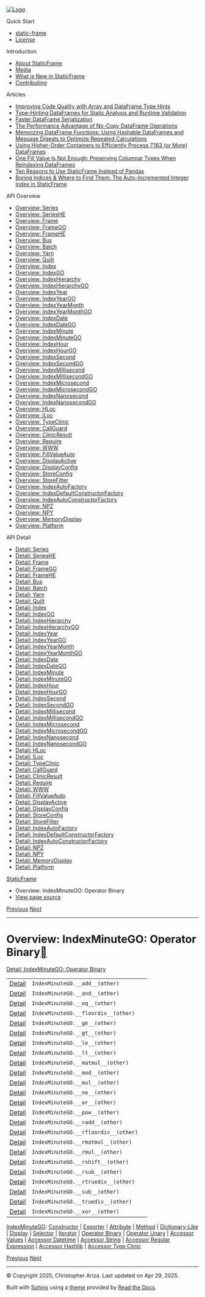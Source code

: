 [![Logo](../_static/sf-logo-web_icon-small.png)](../index.md)

Quick Start

* [static-frame](../readme.md)
* [License](../license.md)

Introduction

* [About StaticFrame](../intro.md)
* [Media](../intro.md#media)
* [What is New in StaticFrame](../new.md)
* [Contributing](../contributing.md)

Articles

* [Improving Code Quality with Array and DataFrame Type Hints](../articles/guard.md)
* [Type-Hinting DataFrames for Static Analysis and Runtime Validation](../articles/ftyping.md)
* [Faster DataFrame Serialization](../articles/serialize.md)
* [The Performance Advantage of No-Copy DataFrame Operations](../articles/no_copy.md)
* [Memoizing DataFrame Functions: Using Hashable DataFrames and Message Digests to Optimize Repeated Calculations](../articles/hash.md)
* [Using Higher-Order Containers to Efficiently Process 7,163 (or More) DataFrames](../articles/uhoc.md)
* [One Fill Value Is Not Enough: Preserving Columnar Types When Reindexing DataFrames](../articles/fill_value.md)
* [Ten Reasons to Use StaticFrame Instead of Pandas](../articles/upgrade.md)
* [Boring Indices & Where to Find Them: The Auto-Incremented Integer Index in StaticFrame](../articles/aiii.md)

API Overview

* [Overview: Series](series.md)
* [Overview: SeriesHE](series_he.md)
* [Overview: Frame](frame.md)
* [Overview: FrameGO](frame_go.md)
* [Overview: FrameHE](frame_he.md)
* [Overview: Bus](bus.md)
* [Overview: Batch](batch.md)
* [Overview: Yarn](yarn.md)
* [Overview: Quilt](quilt.md)
* [Overview: Index](index.md)
* [Overview: IndexGO](index_go.md)
* [Overview: IndexHierarchy](index_hierarchy.md)
* [Overview: IndexHierarchyGO](index_hierarchy_go.md)
* [Overview: IndexYear](index_year.md)
* [Overview: IndexYearGO](index_year_go.md)
* [Overview: IndexYearMonth](index_year_month.md)
* [Overview: IndexYearMonthGO](index_year_month_go.md)
* [Overview: IndexDate](index_date.md)
* [Overview: IndexDateGO](index_date_go.md)
* [Overview: IndexMinute](index_minute.md)
* [Overview: IndexMinuteGO](index_minute_go.md)
* [Overview: IndexHour](index_hour.md)
* [Overview: IndexHourGO](index_hour_go.md)
* [Overview: IndexSecond](index_second.md)
* [Overview: IndexSecondGO](index_second_go.md)
* [Overview: IndexMillisecond](index_millisecond.md)
* [Overview: IndexMillisecondGO](index_millisecond_go.md)
* [Overview: IndexMicrosecond](index_microsecond.md)
* [Overview: IndexMicrosecondGO](index_microsecond_go.md)
* [Overview: IndexNanosecond](index_nanosecond.md)
* [Overview: IndexNanosecondGO](index_nanosecond_go.md)
* [Overview: HLoc](hloc.md)
* [Overview: ILoc](iloc.md)
* [Overview: TypeClinic](type_clinic.md)
* [Overview: CallGuard](call_guard.md)
* [Overview: ClinicResult](clinic_result.md)
* [Overview: Require](require.md)
* [Overview: WWW](www.md)
* [Overview: FillValueAuto](fill_value_auto.md)
* [Overview: DisplayActive](display_active.md)
* [Overview: DisplayConfig](display_config.md)
* [Overview: StoreConfig](store_config.md)
* [Overview: StoreFilter](store_filter.md)
* [Overview: IndexAutoFactory](index_auto_factory.md)
* [Overview: IndexDefaultConstructorFactory](index_default_constructor_factory.md)
* [Overview: IndexAutoConstructorFactory](index_auto_constructor_factory.md)
* [Overview: NPZ](npz.md)
* [Overview: NPY](npy.md)
* [Overview: MemoryDisplay](memory_display.md)
* [Overview: Platform](platform.md)

API Detail

* [Detail: Series](../api_detail/series.md)
* [Detail: SeriesHE](../api_detail/series_he.md)
* [Detail: Frame](../api_detail/frame.md)
* [Detail: FrameGO](../api_detail/frame_go.md)
* [Detail: FrameHE](../api_detail/frame_he.md)
* [Detail: Bus](../api_detail/bus.md)
* [Detail: Batch](../api_detail/batch.md)
* [Detail: Yarn](../api_detail/yarn.md)
* [Detail: Quilt](../api_detail/quilt.md)
* [Detail: Index](../api_detail/index.md)
* [Detail: IndexGO](../api_detail/index_go.md)
* [Detail: IndexHierarchy](../api_detail/index_hierarchy.md)
* [Detail: IndexHierarchyGO](../api_detail/index_hierarchy_go.md)
* [Detail: IndexYear](../api_detail/index_year.md)
* [Detail: IndexYearGO](../api_detail/index_year_go.md)
* [Detail: IndexYearMonth](../api_detail/index_year_month.md)
* [Detail: IndexYearMonthGO](../api_detail/index_year_month_go.md)
* [Detail: IndexDate](../api_detail/index_date.md)
* [Detail: IndexDateGO](../api_detail/index_date_go.md)
* [Detail: IndexMinute](../api_detail/index_minute.md)
* [Detail: IndexMinuteGO](../api_detail/index_minute_go.md)
* [Detail: IndexHour](../api_detail/index_hour.md)
* [Detail: IndexHourGO](../api_detail/index_hour_go.md)
* [Detail: IndexSecond](../api_detail/index_second.md)
* [Detail: IndexSecondGO](../api_detail/index_second_go.md)
* [Detail: IndexMillisecond](../api_detail/index_millisecond.md)
* [Detail: IndexMillisecondGO](../api_detail/index_millisecond_go.md)
* [Detail: IndexMicrosecond](../api_detail/index_microsecond.md)
* [Detail: IndexMicrosecondGO](../api_detail/index_microsecond_go.md)
* [Detail: IndexNanosecond](../api_detail/index_nanosecond.md)
* [Detail: IndexNanosecondGO](../api_detail/index_nanosecond_go.md)
* [Detail: HLoc](../api_detail/hloc.md)
* [Detail: ILoc](../api_detail/iloc.md)
* [Detail: TypeClinic](../api_detail/type_clinic.md)
* [Detail: CallGuard](../api_detail/call_guard.md)
* [Detail: ClinicResult](../api_detail/clinic_result.md)
* [Detail: Require](../api_detail/require.md)
* [Detail: WWW](../api_detail/www.md)
* [Detail: FillValueAuto](../api_detail/fill_value_auto.md)
* [Detail: DisplayActive](../api_detail/display_active.md)
* [Detail: DisplayConfig](../api_detail/display_config.md)
* [Detail: StoreConfig](../api_detail/store_config.md)
* [Detail: StoreFilter](../api_detail/store_filter.md)
* [Detail: IndexAutoFactory](../api_detail/index_auto_factory.md)
* [Detail: IndexDefaultConstructorFactory](../api_detail/index_default_constructor_factory.md)
* [Detail: IndexAutoConstructorFactory](../api_detail/index_auto_constructor_factory.md)
* [Detail: NPZ](../api_detail/npz.md)
* [Detail: NPY](../api_detail/npy.md)
* [Detail: MemoryDisplay](../api_detail/memory_display.md)
* [Detail: Platform](../api_detail/platform.md)

[StaticFrame](../index.md)

* Overview: IndexMinuteGO: Operator Binary
* [View page source](../_sources/api_overview/index_minute_go-operator_binary.rst.txt)

[Previous](index_minute_go-iterator.md "Overview: IndexMinuteGO: Iterator")
[Next](index_minute_go-operator_unary.md "Overview: IndexMinuteGO: Operator Unary")

---

# Overview: IndexMinuteGO: Operator Binary[](#overview-indexminutego-operator-binary "Link to this heading")

[Detail: IndexMinuteGO: Operator Binary](../api_detail/index_minute_go-operator_binary.md#api-detail-indexminutego-operator-binary)

|  |  |  |
| --- | --- | --- |
| [Detail](../api_detail/index_minute_go-operator_binary.md#api-sig-indexminutego-add) | `IndexMinuteGO.__add__(other)` |  |
| [Detail](../api_detail/index_minute_go-operator_binary.md#api-sig-indexminutego-and) | `IndexMinuteGO.__and__(other)` |  |
| [Detail](../api_detail/index_minute_go-operator_binary.md#api-sig-indexminutego-eq) | `IndexMinuteGO.__eq__(other)` |  |
| [Detail](../api_detail/index_minute_go-operator_binary.md#api-sig-indexminutego-floordiv) | `IndexMinuteGO.__floordiv__(other)` |  |
| [Detail](../api_detail/index_minute_go-operator_binary.md#api-sig-indexminutego-ge) | `IndexMinuteGO.__ge__(other)` |  |
| [Detail](../api_detail/index_minute_go-operator_binary.md#api-sig-indexminutego-gt) | `IndexMinuteGO.__gt__(other)` |  |
| [Detail](../api_detail/index_minute_go-operator_binary.md#api-sig-indexminutego-le) | `IndexMinuteGO.__le__(other)` |  |
| [Detail](../api_detail/index_minute_go-operator_binary.md#api-sig-indexminutego-lt) | `IndexMinuteGO.__lt__(other)` |  |
| [Detail](../api_detail/index_minute_go-operator_binary.md#api-sig-indexminutego-matmul) | `IndexMinuteGO.__matmul__(other)` |  |
| [Detail](../api_detail/index_minute_go-operator_binary.md#api-sig-indexminutego-mod) | `IndexMinuteGO.__mod__(other)` |  |
| [Detail](../api_detail/index_minute_go-operator_binary.md#api-sig-indexminutego-mul) | `IndexMinuteGO.__mul__(other)` |  |
| [Detail](../api_detail/index_minute_go-operator_binary.md#api-sig-indexminutego-ne) | `IndexMinuteGO.__ne__(other)` |  |
| [Detail](../api_detail/index_minute_go-operator_binary.md#api-sig-indexminutego-or) | `IndexMinuteGO.__or__(other)` |  |
| [Detail](../api_detail/index_minute_go-operator_binary.md#api-sig-indexminutego-pow) | `IndexMinuteGO.__pow__(other)` |  |
| [Detail](../api_detail/index_minute_go-operator_binary.md#api-sig-indexminutego-radd) | `IndexMinuteGO.__radd__(other)` |  |
| [Detail](../api_detail/index_minute_go-operator_binary.md#api-sig-indexminutego-rfloordiv) | `IndexMinuteGO.__rfloordiv__(other)` |  |
| [Detail](../api_detail/index_minute_go-operator_binary.md#api-sig-indexminutego-rmatmul) | `IndexMinuteGO.__rmatmul__(other)` |  |
| [Detail](../api_detail/index_minute_go-operator_binary.md#api-sig-indexminutego-rmul) | `IndexMinuteGO.__rmul__(other)` |  |
| [Detail](../api_detail/index_minute_go-operator_binary.md#api-sig-indexminutego-rshift) | `IndexMinuteGO.__rshift__(other)` |  |
| [Detail](../api_detail/index_minute_go-operator_binary.md#api-sig-indexminutego-rsub) | `IndexMinuteGO.__rsub__(other)` |  |
| [Detail](../api_detail/index_minute_go-operator_binary.md#api-sig-indexminutego-rtruediv) | `IndexMinuteGO.__rtruediv__(other)` |  |
| [Detail](../api_detail/index_minute_go-operator_binary.md#api-sig-indexminutego-sub) | `IndexMinuteGO.__sub__(other)` |  |
| [Detail](../api_detail/index_minute_go-operator_binary.md#api-sig-indexminutego-truediv) | `IndexMinuteGO.__truediv__(other)` |  |
| [Detail](../api_detail/index_minute_go-operator_binary.md#api-sig-indexminutego-xor) | `IndexMinuteGO.__xor__(other)` |  |

[IndexMinuteGO](index_minute_go.md#api-overview-indexminutego): [Constructor](index_minute_go-constructor.md#api-overview-indexminutego-constructor) | [Exporter](index_minute_go-exporter.md#api-overview-indexminutego-exporter) | [Attribute](index_minute_go-attribute.md#api-overview-indexminutego-attribute) | [Method](index_minute_go-method.md#api-overview-indexminutego-method) | [Dictionary-Like](index_minute_go-dictionary_like.md#api-overview-indexminutego-dictionary-like) | [Display](index_minute_go-display.md#api-overview-indexminutego-display) | [Selector](index_minute_go-selector.md#api-overview-indexminutego-selector) | [Iterator](index_minute_go-iterator.md#api-overview-indexminutego-iterator) | [Operator Binary](#api-overview-indexminutego-operator-binary) | [Operator Unary](index_minute_go-operator_unary.md#api-overview-indexminutego-operator-unary) | [Accessor Values](index_minute_go-accessor_values.md#api-overview-indexminutego-accessor-values) | [Accessor Datetime](index_minute_go-accessor_datetime.md#api-overview-indexminutego-accessor-datetime) | [Accessor String](index_minute_go-accessor_string.md#api-overview-indexminutego-accessor-string) | [Accessor Regular Expression](index_minute_go-accessor_regular_expression.md#api-overview-indexminutego-accessor-regular-expression) | [Accessor Hashlib](index_minute_go-accessor_hashlib.md#api-overview-indexminutego-accessor-hashlib) | [Accessor Type Clinic](index_minute_go-accessor_type_clinic.md#api-overview-indexminutego-accessor-type-clinic)

[Previous](index_minute_go-iterator.md "Overview: IndexMinuteGO: Iterator")
[Next](index_minute_go-operator_unary.md "Overview: IndexMinuteGO: Operator Unary")

---

© Copyright 2025, Christopher Ariza.
Last updated on Apr 29, 2025.

Built with [Sphinx](https://www.sphinx-doc.org/) using a
[theme](https://github.com/readthedocs/sphinx_rtd_theme)
provided by [Read the Docs](https://readthedocs.org).